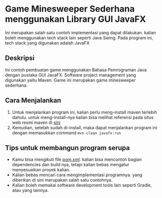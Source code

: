 # Game Minesweeper Sederhana menggunakan Library GUI JavaFX

Ini merupakan salah satu contoh implementasi yang dapat dilakukan. kalian boleh menggunakan tech stack lain
seperti Java Swing. Pada program ini, tech stack yang digunakan adalah JavaFX

## Deskripsi

Ini contoh pembuatan game menggunakan Bahasa Pemrograman Java dengan pustaka GUI JavaFX.
Software project management yang digunakan yaitu Maven. Game ini merupakan game minesweeper sederhana.

## Cara Menjalankan

1. Untuk menjalankan program ini, kalian perlu meng-install maven terlebih dahulu. untuk meng-install-nya kalian bisa melihat referensi pada situs web resmi maven di [sini](https://maven.apache.org/install.html)
2. Kemudian, setelah sudah di-install, maka dapat menjalankan program ini dengan memasukkan command
`mvn clean javafx:run`

## Tips untuk membangun program serupa
- Kamu bisa mengikuti file [pom.xml](pom.xml). kalian bisa mencontoh bagian dependencies dan build nya, tetapi kalian bebas mengatur menyesuaikan proyek kalian.
- Kalian bebas mencari cara mengimplementasi programnya. yang diberikan di sini merupakan salah satu contohnya.
- Kalian boleh memakai software development tools lain seperti Gradle, atau yang lainnya.